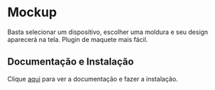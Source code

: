 # Mockup

Basta selecionar um dispositivo, escolher uma moldura e seu design aparecerá na tela. Plugin de maquete mais fácil.

## Documentação e Instalação

Clique [aqui](https://www.figma.com/community/plugin/817043359134136295) para ver a documentação e fazer a instalação.
